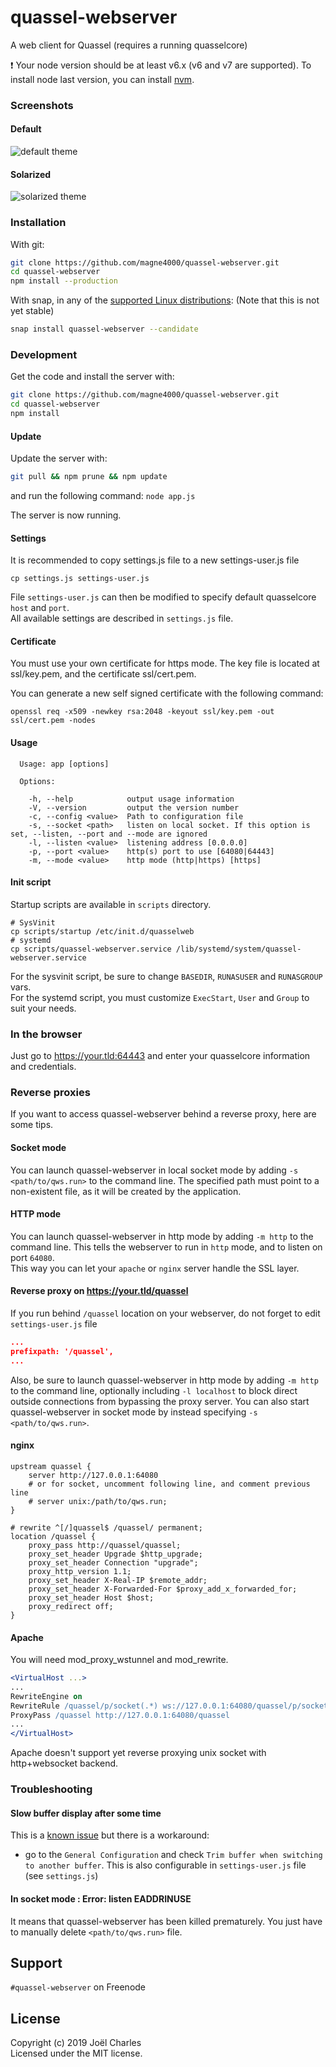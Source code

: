 # quassel-webserver
A web client for Quassel (requires a running quasselcore)

:exclamation: Your node version should be at least v6.x (v6 and v7 are supported).
To install node last version, you can install [nvm](https://github.com/creationix/nvm).

### Screenshots

#### Default
![default theme](https://github.com/magne4000/magne4000.github.com/raw/master/images/quassel-default-1.png)

#### Solarized
![solarized theme](https://github.com/magne4000/magne4000.github.com/raw/master/images/quassel-solarized-1.png)

### Installation

With git:

```sh
git clone https://github.com/magne4000/quassel-webserver.git
cd quassel-webserver
npm install --production
```

With snap, in any of the [supported Linux distributions](http://snapcraft.io/docs/core/install#ubuntu):
(Note that this is not yet stable)

```sh
snap install quassel-webserver --candidate
```

### Development
Get the code and install the server with: 
```sh
git clone https://github.com/magne4000/quassel-webserver.git
cd quassel-webserver
npm install
```
#### Update
Update the server with: 
```sh
git pull && npm prune && npm update
```

and run the following command: `node app.js`

The server is now running.

#### Settings
It is recommended to copy settings.js file to a new settings-user.js file
```
cp settings.js settings-user.js
```
File `settings-user.js` can then be modified to specify default quasselcore `host` and `port`.  
All available settings are described in `settings.js` file.

#### Certificate
You must use your own certificate for https mode. The key file is located at ssl/key.pem, and the certificate ssl/cert.pem.

You can generate a new self signed certificate with the following command:
```
openssl req -x509 -newkey rsa:2048 -keyout ssl/key.pem -out ssl/cert.pem -nodes
```

#### Usage
```
  Usage: app [options]

  Options:

    -h, --help            output usage information
    -V, --version         output the version number
    -c, --config <value>  Path to configuration file
    -s, --socket <path>   listen on local socket. If this option is set, --listen, --port and --mode are ignored
    -l, --listen <value>  listening address [0.0.0.0]
    -p, --port <value>    http(s) port to use [64080|64443]
    -m, --mode <value>    http mode (http|https) [https]
```

#### Init script
Startup scripts are available in `scripts` directory.
```
# SysVinit
cp scripts/startup /etc/init.d/quasselweb
# systemd
cp scripts/quassel-webserver.service /lib/systemd/system/quassel-webserver.service
```
For the sysvinit script, be sure to change `BASEDIR`, `RUNASUSER` and `RUNASGROUP` vars.  
For the systemd script, you must customize `ExecStart`, `User` and `Group` to suit your needs.

### In the browser
Just go to https://your.tld:64443 and enter your quasselcore information and credentials.

### Reverse proxies
If you want to access quassel-webserver behind a reverse proxy, here are some tips.

#### Socket mode
You can launch quassel-webserver in local socket mode by adding `-s <path/to/qws.run>` to the command line. The specified path must point to a non-existent file, as it will be created by the application.

#### HTTP mode
You can launch quassel-webserver in http mode by adding `-m http` to the command line.
This tells the webserver to run in `http` mode, and to listen on port `64080`.  
This way you can let your `apache` or `nginx` server handle the SSL layer.

#### Reverse proxy on https://your.tld/quassel
If you run behind `/quassel` location on your webserver, do not forget to edit `settings-user.js` file
```json
...
prefixpath: '/quassel',
...
```
Also, be sure to launch quassel-webserver in http mode by adding `-m http` to the command line, optionally including `-l localhost` to block direct outside connections from bypassing the proxy server.
You can also start quassel-webserver in socket mode by instead specifying `-s <path/to/qws.run>`.
#### nginx
```nginx
upstream quassel {
    server http://127.0.0.1:64080
    # or for socket, uncomment following line, and comment previous line
    # server unix:/path/to/qws.run;
}

# rewrite ^[/]quassel$ /quassel/ permanent;
location /quassel {
    proxy_pass http://quassel/quassel;
    proxy_set_header Upgrade $http_upgrade;
    proxy_set_header Connection "upgrade";
    proxy_http_version 1.1;
    proxy_set_header X-Real-IP $remote_addr;
    proxy_set_header X-Forwarded-For $proxy_add_x_forwarded_for;
    proxy_set_header Host $host;
    proxy_redirect off;
}
```

#### Apache
You will need mod_proxy_wstunnel and mod_rewrite.
```apache
<VirtualHost ...>
...
RewriteEngine on
RewriteRule /quassel/p/socket(.*) ws://127.0.0.1:64080/quassel/p/socket$1 [P,L]
ProxyPass /quassel http://127.0.0.1:64080/quassel
...
</VirtualHost>
```
Apache doesn't support yet reverse proxying unix socket with http+websocket backend.

### Troubleshooting
#### Slow buffer display after some time
This is a [known issue](https://github.com/magne4000/quassel-webserver/issues/83) but there is a workaround:
 * go to the `General Configuration` and check `Trim buffer when switching to another buffer`. This is also configurable in `settings-user.js` file (see `settings.js`)

#### In socket mode : Error: listen EADDRINUSE
It means that quassel-webserver has been killed prematurely. You just have to manually delete `<path/to/qws.run>` file.

## Support
`#quassel-webserver` on Freenode

## License
Copyright (c) 2019 Joël Charles  
Licensed under the MIT license.
